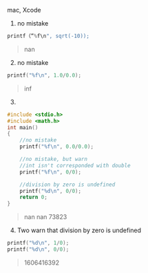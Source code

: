 mac, Xcode

1. no mistake
```C
printf（“%f\n", sqrt(-10));
```
> nan

2. no mistake
```C
printf("%f\n", 1.0/0.0);
```
> inf

3.
```C
#include <stdio.h>
#include <math.h>
int main()
{   
    //no mistake
    printf("%f\n", 0.0/0.0);

    //no mistake, but warn
    //int isn't corresponded with double
    printf("%f\n", 0/0);

    //division by zero is undefined
    printf("%d\n", 0/0);
    return 0;
}
```
> nan
> nan
> 73823

4. Two warn that division by zero is undefined
```C
printf("%d\n", 1/0);
printf("%d\n", 0/0);
```

> 1606416392
